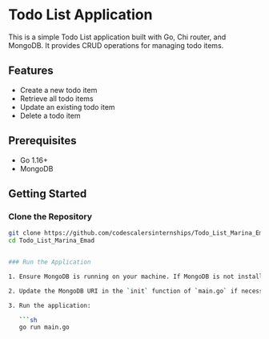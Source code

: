 # Todo List Application

This is a simple Todo List application built with Go, Chi router, and MongoDB. It provides CRUD operations for managing todo items.

## Features

- Create a new todo item
- Retrieve all todo items
- Update an existing todo item
- Delete a todo item

## Prerequisites

- Go 1.16+
- MongoDB

## Getting Started

### Clone the Repository

```sh
git clone https://github.com/codescalersinternships/Todo_List_Marina_Emad.git
cd Todo_List_Marina_Emad


### Run the Application

1. Ensure MongoDB is running on your machine. If MongoDB is not installed, follow the instructions [here](https://docs.mongodb.com/manual/installation/) to install it.

2. Update the MongoDB URI in the `init` function of `main.go` if necessary. By default, it is set to `mongodb://localhost:27017`.

3. Run the application:

   ```sh
   go run main.go
